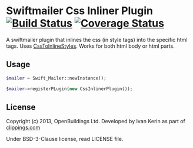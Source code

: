 # Swiftmailer Css Inliner Plugin [![Build Status](https://travis-ci.org/OpenBuildings/swiftmailer-css-inliner.png?branch=master)](https://travis-ci.org/OpenBuildings/swiftmailer-css-inliner) [![Coverage Status](https://coveralls.io/repos/OpenBuildings/swiftmailer-css-inliner/badge.png?branch=master)](https://coveralls.io/r/OpenBuildings/swiftmailer-css-inliner?branch=master)

A swiftmailer plugin that inlines the css (in style tags) into the specific html tags. Uses [CssToInlineStyles](https://github.com/tijsverkoyen/CssToInlineStyles). Works for both html body or html parts.

## Usage

```php
$mailer = Swift_Mailer::newInstance();

$mailer->registerPLugin(new CssInlinerPlugin());
```

## License

Copyright (c) 2013, OpenBuildings Ltd. Developed by Ivan Kerin as part of [clippings.com](http://clippings.com)

Under BSD-3-Clause license, read LICENSE file.